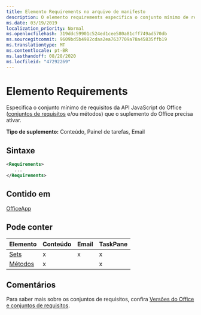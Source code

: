 ```yaml
---
title: Elemento Requirements no arquivo de manifesto
description: O elemento requirements especifica o conjunto mínimo de requisitos e os métodos que o suplemento do Office precisa para ativar.
ms.date: 03/19/2019
localization_priority: Normal
ms.openlocfilehash: 319ddc59901c524ed1cee580a81cff749ad570db
ms.sourcegitcommit: 9609bd5b4982cdaa2ea7637709a78a45835ffb19
ms.translationtype: MT
ms.contentlocale: pt-BR
ms.lasthandoff: 08/28/2020
ms.locfileid: "47292269"
---
```

# <a name="requirements-element"></a>Elemento Requirements

Especifica o conjunto mínimo de requisitos da API JavaScript do Office ([conjuntos de requisitos](../../develop/office-versions-and-requirement-sets.md#specify-office-applications-and-requirement-sets) e/ou métodos) que o suplemento do Office precisa ativar.

**Tipo de suplemento:** Conteúdo, Painel de tarefas, Email

## <a name="syntax"></a>Sintaxe

```XML
<Requirements>
   ...
</Requirements>
```

## <a name="contained-in"></a>Contido em

[OfficeApp](officeapp.md)

## <a name="can-contain"></a>Pode conter

|Elemento|Conteúdo|Email|TaskPane|
|:-----|:-----|:-----|:-----|
|[Sets](sets.md)|x|x|x|
|[Métodos](methods.md)|x||x|

## <a name="remarks"></a>Comentários

Para saber mais sobre os conjuntos de requisitos, confira [Versões do Office e conjuntos de requisitos](../../develop/office-versions-and-requirement-sets.md).

